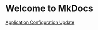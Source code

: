 # Welcome to MkDocs

[Application Configuration Update](./agile-toolkit-deployment/ApplicationConfigurationUpdated.md)
